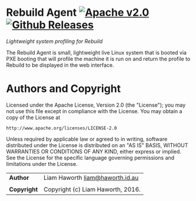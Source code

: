 Rebuild Agent [![Apache v2.0](https://img.shields.io/badge/License-Apache%20v2.0-blue.svg?style=flat-square)](http://www.apache.org/licenses/LICENSE-2.0) [![Github Releases](https://img.shields.io/github/downloads/RebuildTools/rebuild-agent/latest/total.svg?maxAge=2592000?style=flat-square)](https://github.com/RebuildTools/rebuild-agent/releases)
=============

_Lightweight system profiling for Rebuild_

The Rebuild Agent is small, lightweight live Linux system that is booted via PXE booting that will profile the machine it is run on and return the profile to Rebuild to be displayed in the web interface.

Authors and Copyright
=====================

Licensed under the Apache License, Version 2.0 (the "License");
you may not use this file except in compliance with the License.
You may obtain a copy of the License at

   `http://www.apache.org/licenses/LICENSE-2.0`

Unless required by applicable law or agreed to in writing, software
distributed under the License is distributed on an "AS IS" BASIS,
WITHOUT WARRANTIES OR CONDITIONS OF ANY KIND, either express or implied.
See the License for the specific language governing permissions and
limitations under the License.

|                |                                         |
|:---------------|:----------------------------------------|
| **Author**     | Liam Haworth <liam@haworth.id.au>       |
|                |                                         |
| **Copyright**  | Copyright (c) Liam Haworth, 2016.       |
